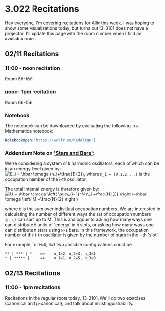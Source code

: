 # 3.022 Recitations
Hey everyone, I'm covering recitations for Allie this week. 
I was hoping to show some visualizations today, but turns out 13-3101 does not have a projector.
I'll update this page with the room number when I find an available room. 

## 02/11 Recitations
### 11:00 - noon recitation
Room 56-169
### noon- 1pm recitation
Room 66-156

### Notebook
The notebook can be downloaded by evaluating the following in a Mathematica notebook:
``` mathematica
NotebookOpen["https://wolfr.am/KadAlAgO"]
```

### Addendum Note on ['Stars and Bars'](https://en.wikipedia.org/wiki/Stars_and_bars_(combinatorics)):
We're considering a system of `N` harmonic oscillators, each of which can be in an energy level given by:<br>
<img src="https://latex.codecogs.com/svg.latex?\inline&space;E_i&space;=&space;\hbar&space;\omega&space;(n_i&plus;\tfrac{1}{2})" title="E_i = \hbar \omega (n_i+\tfrac{1}{2})" />, where `n_i = {0,1,2,...}` is the occupation number of the i-th oscillator.

The total internal energy is therefore given by:<br>
<img src="https://latex.codecogs.com/svg.latex?U&space;=&space;\hbar&space;\omega&space;\left(&space;\sum_{i=1}^N&space;n_i&space;&plus;\frac{N}{2}&space;\right&space;)=\hbar&space;\omega&space;\left(&space;M&space;&plus;\frac{N}{2}&space;\right&space;)" title="U = \hbar \omega \left( \sum_{i=1}^N n_i +\frac{N}{2} \right )=\hbar \omega \left( M +\frac{N}{2} \right )" />

where `M` is the sum over individual occupation numbers.
We are interested in calculating the number of different ways the set of occupation numbers `{n_i}` can sum up to M.
This is analogous to asking how many ways one can distribute `M` units of 'energy' in `N` slots, or asking how many ways one can distribute `M` stars using `N-1` bars.
In this framework, the occupation number of the i-th oscillator is given by the number of stars in the i-th 'slot'. 

For example, for `M=6`, `N=3` two possible configurations could be:
```
** | *** | *    =>    n_1=2, n_2=3, n_3=1
* | ***** |     =>    n_1=1, n_2=5, n_3=0
```

## 02/13 Recitations
### 11:00 - 1pm recitations
Recitations in the regular room today, 13-3101. 
We'll do two exercises (canonical and μ-canonical), and talk about indistinguishability.  
